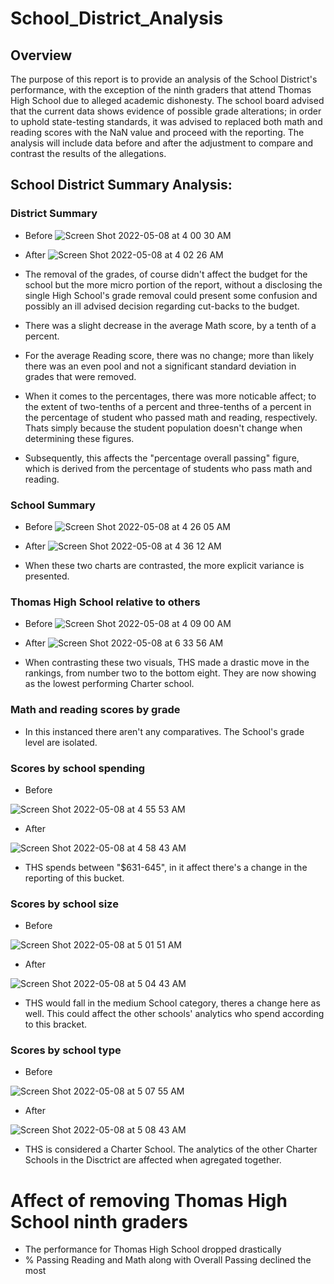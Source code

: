 # School_District_Analysis

## Overview

The purpose of this report is to provide an analysis of the School District's performance, with the exception of the ninth graders that attend Thomas High School due to alleged academic dishonesty. The school board advised that the current data shows evidence of possible grade alterations; in order to uphold state-testing standards, it was advised to replaced both math and reading scores with the NaN value and proceed with the reporting. The analysis will include data before and after the adjustment to compare and contrast the results of the allegations.

## School District Summary Analysis:

### District Summary

- Before
![Screen Shot 2022-05-08 at 4 00 30 AM](https://user-images.githubusercontent.com/100239100/167287184-6da7c098-e083-4d4c-ae0f-1194c5c3253f.png)


- After
![Screen Shot 2022-05-08 at 4 02 26 AM](https://user-images.githubusercontent.com/100239100/167287244-fe0c30b3-bcce-4776-ae7f-ff9f3d28e870.png)

- The removal of the grades, of course didn't affect the budget for the school but the more micro portion of the report, without a disclosing the single High School's grade removal could present some confusion and possibly an ill advised decision regarding cut-backs to the budget.
- There was a slight decrease in the average Math score, by a tenth of a percent.
- For the average Reading score, there was no change; more than likely there was an even pool and not a significant standard deviation in grades that were removed.
- When it comes to the percentages, there was more noticable affect; to the extent of two-tenths of a percent and three-tenths of a percent in the percentage of student who passed math and reading, respectively. Thats simply because the student population doesn't change when determining these figures.
- Subsequently, this affects the "percentage overall passing" figure, which is derived from the percentage of students who pass math and reading.


### School Summary

- Before
![Screen Shot 2022-05-08 at 4 26 05 AM](https://user-images.githubusercontent.com/100239100/167288020-b2085452-85b6-4ae2-b159-7211f355b016.png)

- After
![Screen Shot 2022-05-08 at 4 36 12 AM](https://user-images.githubusercontent.com/100239100/167288374-ca484357-65e4-41d4-b805-e9e3df7f54e5.png)

- When these two charts are contrasted, the more explicit variance is presented.


### Thomas High School relative to others

- Before
![Screen Shot 2022-05-08 at 4 09 00 AM](https://user-images.githubusercontent.com/100239100/167287537-9123707c-e5a4-4e19-8f17-f393b134845c.png)

- After
![Screen Shot 2022-05-08 at 6 33 56 AM](https://user-images.githubusercontent.com/100239100/167292218-49739acd-3500-4343-8124-611e7afac533.png)

- When contrasting these two visuals, THS made a drastic move in the rankings, from number two to the bottom eight. They are now showing as the lowest performing Charter school.


### Math and reading scores by grade

- In this instanced there aren't any comparatives. The School's grade level are isolated.


### Scores by school spending

- Before

![Screen Shot 2022-05-08 at 4 55 53 AM](https://user-images.githubusercontent.com/100239100/167289120-1b73f1a1-cb66-442f-b977-aa2c0d1272e8.png)

- After

![Screen Shot 2022-05-08 at 4 58 43 AM](https://user-images.githubusercontent.com/100239100/167289155-2338ff16-f464-4a12-837b-bf5a25079770.png)

- THS spends between "$631-645", in it affect there's a change in the reporting of this bucket.


### Scores by school size

- Before

![Screen Shot 2022-05-08 at 5 01 51 AM](https://user-images.githubusercontent.com/100239100/167289260-c45c8bd4-eb47-4429-bb3f-9dfd92afd52b.png)

- After

![Screen Shot 2022-05-08 at 5 04 43 AM](https://user-images.githubusercontent.com/100239100/167289324-be73c29c-9438-47d6-9b72-1bbbc5cf0a18.png)

- THS would fall in the medium School category, theres a change here as well. This could affect the other schools' analytics who spend according to this bracket.


### Scores by school type

- Before

![Screen Shot 2022-05-08 at 5 07 55 AM](https://user-images.githubusercontent.com/100239100/167289431-093c8f9a-ecba-44d6-934a-0a316d6f1640.png)

- After

![Screen Shot 2022-05-08 at 5 08 43 AM](https://user-images.githubusercontent.com/100239100/167289459-df9d4a94-9a98-4be7-8182-0547c4397a41.png)

- THS is considered a Charter School. The analytics of the other Charter Schools in the Disctrict are affected when agregated together.


# Affect of removing Thomas High School ninth graders

-	The performance for Thomas High School dropped drastically 
-	% Passing Reading and Math along with Overall Passing declined the most 

